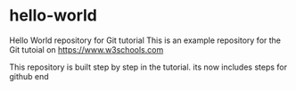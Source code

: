 # hello-world
Hello World repository for Git tutorial
This is an example repository for the Git tutoial on https://www.w3schools.com

This repository is built step by step in the tutorial.
its now includes steps for github
end 
